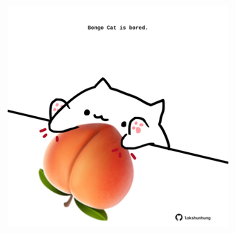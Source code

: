 <!-- built at 20/05/2025, 04:01:41 UTC -->
<p align="center">
  <img width="500" height="500" src="./ReadmeImage.svg">
</p>
